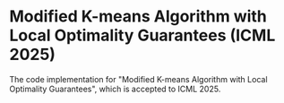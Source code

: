 # Modified K-means Algorithm with Local Optimality Guarantees (ICML 2025)
The code implementation for "Modified K-means Algorithm with Local Optimality Guarantees", which is accepted to ICML 2025.
